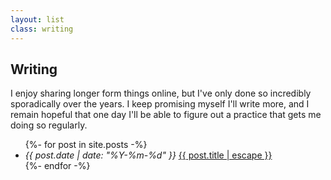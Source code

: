 ```yaml
---
layout: list
class: writing
---
```


## Writing

I enjoy sharing longer form things online, but I've only done so incredibly
sporadically over the years. I keep promising myself I'll write more, and I
remain hopeful that one day I'll be able to figure out a practice that gets me
doing so regularly.

<ul>
  {%- for post in site.posts -%}
  <li>
    <em>{{ post.date | date: "%Y-%m-%d" }}</em>
    <a href="{{ post.url | relative_url }}">
      {{ post.title | escape }}
    </a>
  </li>
  {%- endfor -%}
</ul>
